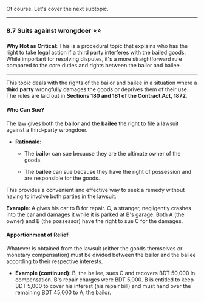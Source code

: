 Of course. Let's cover the next subtopic.

---

### **8.7 Suits against wrongdoer** ⭐⭐

**Why Not as Critical**: This is a procedural topic that explains who has the right to take legal action if a third party interferes with the bailed goods. While important for resolving disputes, it's a more straightforward rule compared to the core duties and rights between the bailor and bailee.

---

This topic deals with the rights of the bailor and bailee in a situation where a **third party** wrongfully damages the goods or deprives them of their use. The rules are laid out in **Sections 180 and 181 of the Contract Act, 1872**.

#### **Who Can Sue?**

The law gives both the **bailor** and the **bailee** the right to file a lawsuit against a third-party wrongdoer.

- **Rationale**:
    
    - The **bailor** can sue because they are the ultimate owner of the goods.
        
    - The **bailee** can sue because they have the right of possession and are responsible for the goods.
        

This provides a convenient and effective way to seek a remedy without having to involve both parties in the lawsuit.

**Example**: A gives his car to B for repair. C, a stranger, negligently crashes into the car and damages it while it is parked at B's garage. Both A (the owner) and B (the possessor) have the right to sue C for the damages.

#### **Apportionment of Relief**

Whatever is obtained from the lawsuit (either the goods themselves or monetary compensation) must be divided between the bailor and the bailee according to their respective interests.

- **Example (continued)**: B, the bailee, sues C and recovers BDT 50,000 in compensation. B's repair charges were BDT 5,000. B is entitled to keep BDT 5,000 to cover his interest (his repair bill) and must hand over the remaining BDT 45,000 to A, the bailor.